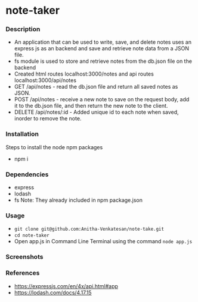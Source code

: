 # note-taker
### Description
* An application that can be used to write, save, and delete notes uses an express js as an backend and save and retrieve note data from a JSON file.
* fs module is used to store and retrieve notes from the db.json file on the backend
* Created html routes localhost:3000/notes and api routes localhost:3000/api/notes
* GET /api/notes - read the db.json file and return all saved notes as JSON.
* POST /api/notes - receive a new note to save on the request body, add it to the db.json file, and then return the new note to the client.
* DELETE /api/notes/:id - Added unique id to each note when saved, inorder to remove the note.

### Installation
Steps to install the node npm packages
* npm i

### Dependencies
* express
* lodash
* fs
Note: They already included in npm package.json

### Usage
* `git clone git@github.com:Anitha-Venkatesan/note-take.git`
* `cd note-taker`
* Open app.js in Command Line Terminal using the command `node app.js`

### Screenshots
### References
* https://expressjs.com/en/4x/api.html#app
* https://lodash.com/docs/4.17.15
